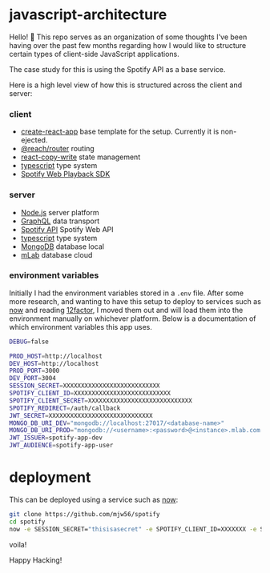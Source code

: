 javascript-architecture
=======================

Hello! 👋 This repo serves as an organization of some thoughts I've been having over the past
few months regarding how I would like to structure certain types of client-side JavaScript applications.

The case study for this is using the Spotify API as a base service.

Here is a high level view of how this is structured across the client and server:

### client

- [create-react-app](https://github.com/facebook/create-react-app) base template for the setup. Currently it is non-ejected.
- [@reach/router](https://github.com/reach/router) routing
- [react-copy-write](https://github.com/aweary/react-copy-write) state management
- [typescript](https://github.com/Microsoft/TypeScript) type system
- [Spotify Web Playback SDK](https://developer.spotify.com/documentation/web-playback-sdk/)

### server

- [Node.js](https://github.com/nodejs/node) server platform
- [GraphQL](https://github.com/graphql/graphql-js) data transport
- [Spotify API](https://developer.spotify.com/documentation/web-api/) Spotify Web API
- [typescript](https://github.com/Microsoft/TypeScript) type system
- [MongoDB](https://www.mongodb.com/) database local
- [mLab](https://mlab.com/) database cloud

### environment variables

Initially I had the environment variables stored in a `.env` file. After some more research, and wanting to have this setup to deploy to services such as [now](https://zeit.co/now) and reading [12factor](https://12factor.net/config), I moved them out and will load them into the environment manually on whichever platform. Below is a documentation of which environment variables this app uses.

```bash
DEBUG=false

PROD_HOST=http://localhost
DEV_HOST=http://localhost
PROD_PORT=3000
DEV_PORT=3004
SESSION_SECRET=XXXXXXXXXXXXXXXXXXXXXXXXXXX
SPOTIFY_CLIENT_ID=XXXXXXXXXXXXXXXXXXXXXXXXXXX
SPOTIFY_CLIENT_SECRET=XXXXXXXXXXXXXXXXXXXXXXXXXXXXX
SPOTIFY_REDIRECT=/auth/callback
JWT_SECRET=XXXXXXXXXXXXXXXXXXXXXXXXXXXXX
MONGO_DB_URI_DEV="mongodb://localhost:27017/<database-name>"
MONGO_DB_URI_PROD="mongodb://<username>:<password>@<instance>.mlab.com:13402/<database-name>"
JWT_ISSUER=spotify-app-dev
JWT_AUDIENCE=spotify-app-user
```

# deployment

This can be deployed using a service such as [now](https://zeit.co/now):

```bash
git clone https://github.com/mjw56/spotify
cd spotify
now -e SESSION_SECRET="thisisasecret" -e SPOTIFY_CLIENT_ID=XXXXXXX -e SPOTIFY_CLIENT_SECRET=XXXXXXX -e SPOTIFY_REDIRECT=XXXXXXX -e JWT_SECRET="XXXXXXX" -e MONGO_DB_URI_PROD="XXXXXXX" -e JWT_ISSUER=XXXXXXX-e JWT_AUDIENCE=XXXXXXX
```

voila!

Happy Hacking!